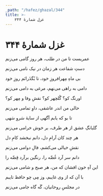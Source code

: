 ```yaml
---
_path: "/hafez/ghazal/344"
title: >-
    غزل شمارهٔ ۳۴۴
---
```

# غزل شمارهٔ ۳۴۴

<div class="b" id="bn1"><div class="m1"><p>عمریست تا من در طلب، هر روز گامی می‌زنم</p></div>
<div class="m2"><p>دستِ شفاعت هر زمان در نیک نامی می‌زنم</p></div></div>
<div class="b" id="bn2"><div class="m1"><p>بی ماهِ مِهرافروزِ خود، تا بُگذَرانَم روزِ خود</p></div>
<div class="m2"><p>دامی به راهی می‌نهم، مرغی به دامی می‌زنم</p></div></div>
<div class="b" id="bn3"><div class="m1"><p>اورنگ کو؟ گُلچهر کو؟ نقشِ وفا و مِهر کو؟</p></div>
<div class="m2"><p>حالی من اندر عاشقی، داوِ تمامی می‌زنم</p></div></div>
<div class="b" id="bn4"><div class="m1"><p>تا بو که یابم آگهی از سایهٔ سَروِ سَهی</p></div>
<div class="m2"><p>گلبانگِ عشق از هر طرف، بر خوش خرامی می‌زنم</p></div></div>
<div class="b" id="bn5"><div class="m1"><p>هر چند کان آرامِ دل، دانم نبخشد کامِ دل</p></div>
<div class="m2"><p>نقشِ خیالی می‌کشم، فالِ دوامی می‌زنم</p></div></div>
<div class="b" id="bn6"><div class="m1"><p>دانم سر آرد غُصِّه را، رنگین برآرد قِصِّه را</p></div>
<div class="m2"><p>این آهِ خون افشان که من، هر صبح و شامی می‌زنم</p></div></div>
<div class="b" id="bn7"><div class="m1"><p>با آن که از وی غایبم، وز مِی چو حافظ تایبم</p></div>
<div class="m2"><p>در مجلسِ روحانیان، گَه گاه جامی می‌زنم</p></div></div>
